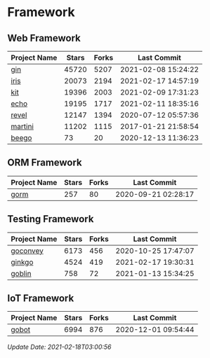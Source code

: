 # Framework

## Web Framework
| Project Name | Stars | Forks | Last Commit |
| ------------ | ----- | ----- | ----------- |
| [gin](https://github.com/gin-gonic/gin) | 45720 | 5207 | 2021-02-08 15:24:22 |
| [iris](https://github.com/kataras/iris) | 20073 | 2194 | 2021-02-17 14:57:19 |
| [kit](https://github.com/go-kit/kit) | 19396 | 2003 | 2021-02-09 17:31:23 |
| [echo](https://github.com/labstack/echo) | 19195 | 1717 | 2021-02-11 18:35:16 |
| [revel](https://github.com/revel/revel) | 12147 | 1394 | 2020-07-12 05:57:36 |
| [martini](https://github.com/go-martini/martini) | 11202 | 1115 | 2017-01-21 21:58:54 |
| [beego](https://github.com/astaxie/beego) | 73 | 20 | 2020-12-13 11:36:23 |

## ORM Framework
| Project Name | Stars | Forks | Last Commit |
| ------------ | ----- | ----- | ----------- |
| [gorm](https://github.com/jinzhu/gorm) | 257 | 80 | 2020-09-21 02:28:17 |

## Testing Framework
| Project Name | Stars | Forks | Last Commit |
| ------------ | ----- | ----- | ----------- |
| [goconvey](https://github.com/smartystreets/goconvey) | 6173 | 456 | 2020-10-25 17:47:07 |
| [ginkgo](https://github.com/onsi/ginkgo) | 4524 | 419 | 2021-02-17 19:30:31 |
| [goblin](https://github.com/franela/goblin) | 758 | 72 | 2021-01-13 15:34:25 |

## IoT Framework
| Project Name | Stars | Forks | Last Commit |
| ------------ | ----- | ----- | ----------- |
| [gobot](https://github.com/hybridgroup/gobot) | 6994 | 876 | 2020-12-01 09:54:44 |

*Update Date: 2021-02-18T03:00:56*